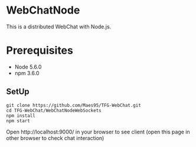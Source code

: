 # WebChatNode

This is a distributed WebChat with Node.js.

# Prerequisites

* Node 5.6.0
* npm 3.6.0

## SetUp

```
git clone https://github.com/Maes95/TFG-WebChat.git
cd TFG-WebChat/WebChatNodeWebSockets
npm install
npm start
```

Open http://localhost:9000/ in your browser to see client (open this page in other browser to check chat interaction)
